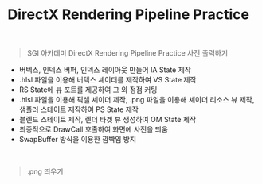 # DirectX Rendering Pipeline Practice

<br>

> SGI 아카데미 DirectX Rendering Pipeline Practice 사진 출력하기

* 버텍스, 인덱스 버퍼, 인덱스 레이아웃 만들어 IA State 제작
* .hlsl 파일을 이용해 버텍스 셰이더를 제작하여 VS State 제작
* RS State에 뷰 포트를 제공하여 그 외 정점 커팅
* .hlsl 파일을 이용해 픽셀 셰이더 제작, .png 파일을 이용해 셰이더 리소스 뷰 제작, 샘플러 스테이트 제작하여 PS State 제작
* 블렌드 스테이트 제작, 렌더 타겟 뷰 생성하여 OM State 제작 
* 최종적으로 DrawCall 호출하여 화면에 사진을 띄움
* SwapBuffer 방식을 이용한 깜빡임 방지

<br>

> .png 띄우기
